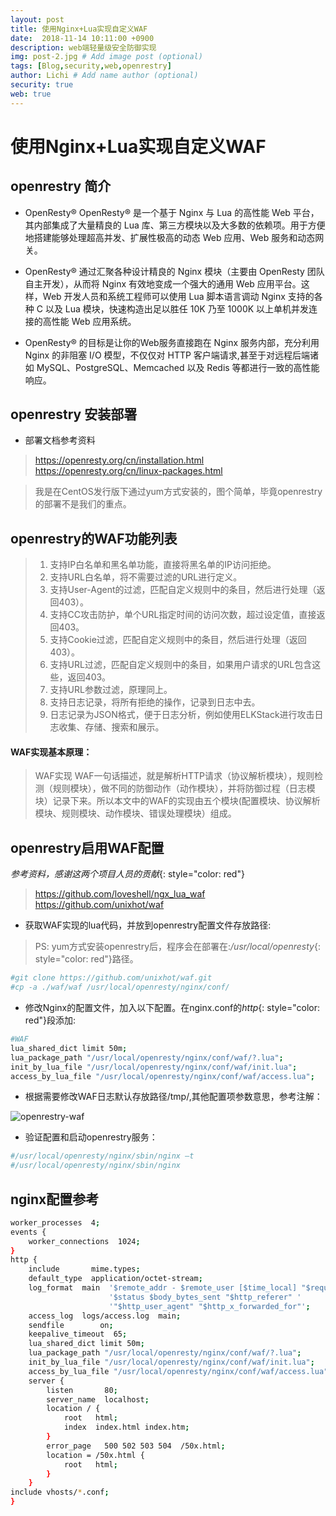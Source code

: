 ```yaml
---
layout: post
title: 使用Nginx+Lua实现自定义WAF
date:  2018-11-14 10:11:00 +0900  
description: web端轻量级安全防御实现
img: post-2.jpg # Add image post (optional)
tags: [Blog,security,web,openrestry]
author: Lichi # Add name author (optional)
security: true
web: true
---
```


# 使用Nginx+Lua实现自定义WAF

## openrestry 简介

- OpenResty®
OpenResty® 是一个基于 Nginx 与 Lua 的高性能 Web 平台，其内部集成了大量精良的 Lua 库、第三方模块以及大多数的依赖项。用于方便地搭建能够处理超高并发、扩展性极高的动态 Web 应用、Web 服务和动态网关。

- OpenResty® 通过汇聚各种设计精良的 Nginx 模块（主要由 OpenResty 团队自主开发），从而将 Nginx 有效地变成一个强大的通用 Web 应用平台。这样，Web 开发人员和系统工程师可以使用 Lua 脚本语言调动 Nginx 支持的各种 C 以及 Lua 模块，快速构造出足以胜任 10K 乃至 1000K 以上单机并发连接的高性能 Web 应用系统。

- OpenResty® 的目标是让你的Web服务直接跑在 Nginx 服务内部，充分利用 Nginx 的非阻塞 I/O 模型，不仅仅对 HTTP 客户端请求,甚至于对远程后端诸如 MySQL、PostgreSQL、Memcached 以及 Redis 等都进行一致的高性能响应。

## openrestry 安装部署

- 部署文档参考资料

> https://openresty.org/cn/installation.html
> https://openresty.org/cn/linux-packages.html

> 我是在CentOS发行版下通过yum方式安装的，图个简单，毕竟openrestry的部署不是我们的重点。

## openrestry的WAF功能列表
> 1. 支持IP白名单和黑名单功能，直接将黑名单的IP访问拒绝。
> 2. 支持URL白名单，将不需要过滤的URL进行定义。
> 3. 支持User-Agent的过滤，匹配自定义规则中的条目，然后进行处理（返回403）。
> 4. 支持CC攻击防护，单个URL指定时间的访问次数，超过设定值，直接返回403。
> 5. 支持Cookie过滤，匹配自定义规则中的条目，然后进行处理（返回403）。
> 6. 支持URL过滤，匹配自定义规则中的条目，如果用户请求的URL包含这些，返回403。
> 7. 支持URL参数过滤，原理同上。
> 8. 支持日志记录，将所有拒绝的操作，记录到日志中去。
> 9. 日志记录为JSON格式，便于日志分析，例如使用ELKStack进行攻击日志收集、存储、搜索和展示。

#### WAF实现基本原理：
> WAF实现 WAF一句话描述，就是解析HTTP请求（协议解析模块），规则检测（规则模块），做不同的防御动作（动作模块），并将防御过程（日志模块）记录下来。所以本文中的WAF的实现由五个模块(配置模块、协议解析模块、规则模块、动作模块、错误处理模块）组成。

## openrestry启用WAF配置

*参考资料，感谢这两个项目人员的贡献*{: style="color: red"}

> https://github.com/loveshell/ngx_lua_waf
> https://github.com/unixhot/waf

- 获取WAF实现的lua代码，并放到openrestry配置文件存放路径:

> PS: yum方式安装openrestry后，程序会在部署在:*/usr/local/openresty*{: style="color: red"}路径。

```bash
#git clone https://github.com/unixhot/waf.git
#cp -a ./waf/waf /usr/local/openresty/nginx/conf/
```

- 修改Nginx的配置文件，加入以下配置。在nginx.conf的*http*{: style="color: red"}段添加:

```bash
#WAF
lua_shared_dict limit 50m;
lua_package_path "/usr/local/openresty/nginx/conf/waf/?.lua";
init_by_lua_file "/usr/local/openresty/nginx/conf/waf/init.lua";
access_by_lua_file "/usr/local/openresty/nginx/conf/waf/access.lua";
```

- 根据需要修改WAF日志默认存放路径/tmp/,其他配置项参数意思，参考注解：

![openrestry-waf]({{site.baseurl}}/assets/img/openrestry-waf.jpg)

- 验证配置和启动openrestry服务：

```bash
#/usr/local/openresty/nginx/sbin/nginx –t
#/usr/local/openresty/nginx/sbin/nginx
```

## nginx配置参考

```bash
worker_processes  4;
events {
    worker_connections  1024;
}
http {
    include       mime.types;
    default_type  application/octet-stream;
    log_format  main  '$remote_addr - $remote_user [$time_local] "$request" '
                      '$status $body_bytes_sent "$http_referer" '
                      '"$http_user_agent" "$http_x_forwarded_for"';
    access_log  logs/access.log  main;
    sendfile        on;
    keepalive_timeout  65;
    lua_shared_dict limit 50m;
    lua_package_path "/usr/local/openresty/nginx/conf/waf/?.lua";
    init_by_lua_file "/usr/local/openresty/nginx/conf/waf/init.lua";
    access_by_lua_file "/usr/local/openresty/nginx/conf/waf/access.lua";
    server {
        listen       80;
        server_name  localhost;
        location / {
            root   html;
            index  index.html index.htm;
        }
        error_page   500 502 503 504  /50x.html;
        location = /50x.html {
            root   html;
        }
    }
include vhosts/*.conf;
}
```